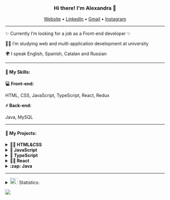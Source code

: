 <h3 align="center"> Hi there! I'm Alexandra 👋 </h3> 
<p align="center">
    <a href="https://alexandrakononenko.netlify.app/" target="_blank">Website</a> •
    <a href="https://www.linkedin.com/in/alexandra-kononenko-259810219?original_referer=https%3A%2F%2Falexandrakononenko.netlify.app%2F" target="_blank">LinkedIn</a> •
    <a href="alexandravkononenko@gmail.com" target="_blank">Gmail</a> •
    <a href="https://www.instagram.com/alexandra.knn" target="_blank">Instagram</a>
</p>
<hr>
    <p>✨ Currently I’m looking for a job as a Front-end developer ✨</p>
   <p>🧑‍🎓 I’m studying web and multi-application development at university</p>
   <p>🌍 I speak English, Spanish, Catalan and Russian</p>

<hr>
<h4> 🔑 My Skills:</h4>
<b>💻 Front-end:</b>
    <p>HTML, CSS, JavaScript, TypeScript, React, Redux </p>
<b>⚡ Back-end:</b>
    <p>Java, MySQL </p>
<hr>
<h4> 🔭 My Projects: </h4>
<details><summary><b>👨‍🚀 HTML&CSS</b></summary>
    <ul>
        <li><a href="https://github.com/AlexandraKon/JugglerCSS">Juggler (CSS animation)</a></li>
        <li><a href="https://github.com/AlexandraKon/WebPage-BITE">WebPage from Figma</a></li>
    </ul>
</details>
<details><summary><b>👾 JavaScript </b></summary>
  <ul>
    <li><a href="https://github.com/AlexandraKon/Timer-Project">Timer</a></li>
    <li><a href="https://github.com/AlexandraKon/NEW-ToDo-List">ToDo List</a></li>
    <li><a href="https://github.com/AlexandraKon/Calculator-BMI">Calculator-BMI</a></li>
    <li><a href="https://github.com/AlexandraKon/Trello">Trello</a></li>
  </ul>
</details>
<details><summary><b>🏹 TypeScript</b></summary>
    
</details>
<details><summary><b>👨‍💻 React</b></summary>
    <ul>
        <li><a href="https://github.com/AlexandraKon/Netflix-Clone.git">Netflix</a></li>
        <li><a href="">Online-Store</a></li>
        <li><a href="">TripHouse</a></li>
        <li><a href="">Books-Library</a></li>
    </ul>
</details>
<details><summary><b> :zap: Java</b></summary>
    <ul>
        <li><a href="https://github.com/AlexandraKon/FlappyBird-Game.git">Flappy Bird Game</a></li>
    </ul>
</details>
<hr>
<details>
  <summary><img src="https://media.giphy.com/media/WUlplcMpOCEmTGBtBW/giphy.gif" width="25" height="20"> Statistics:</summary>
   <img align="left" alt="codeSTACKr's GitHub Stats" src="https://github-readme-stats.vercel.app/api/top-langs/?username=AlexandraKon&layout=compact" />
   <br />
</details>

![](https://komarev.com/ghpvc/?username=AlexandraKon)
